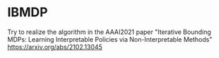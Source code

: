 # IBMDP

Try to realize the algorithm in the AAAI2021 paper "Iterative Bounding MDPs: Learning Interpretable Policies via Non-Interpretable Methods" https://arxiv.org/abs/2102.13045
